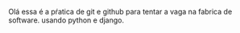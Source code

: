 Olá essa é a pŕatica de git e github para tentar a vaga na fabrica de software. 
usando python e django.
